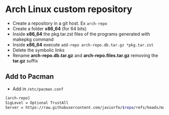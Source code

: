 # Arch Linux custom repository
- Create a repository in a git host. Ex `arch-repo`
- Create a folder **x86_64** (for 64 bits)
- Inside **x86_64** the pkg.tar.zst files of the programs generated with makepkg command
- Inside **x86_64** execute `add-repo arch-repo.db.tar.gz *pkg.tar.zst`
- Delete the symbolic links
- Rename **arch-repo.db.tar.gz** and **arch-repo.files.tar.gz** removing the **tar.gz** suffix

## Add to Pacman
- Add in `/etc/pacman.conf`
```bash
[arch-repo]
SigLevel = Optional TrustAll
Server = https://raw.githubusercontent.com/javiorfo/$repo/refs/heads/master/$arch
```

